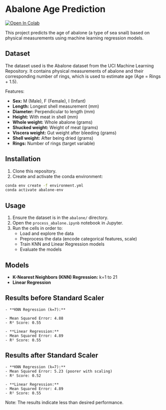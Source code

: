 # Abalone Age Prediction

[![Open In Colab](https://colab.research.google.com/assets/colab-badge.svg)](https://colab.research.google.com/github/zey-2/abalone_age_prediction/blob/main/process_abalone.ipynb)

This project predicts the age of abalone (a type of sea snail) based on physical measurements using machine learning regression models.

## Dataset

The dataset used is the Abalone dataset from the UCI Machine Learning Repository. It contains physical measurements of abalone and their corresponding number of rings, which is used to estimate age (Age = Rings + 1.5).

Features:

- **Sex:** M (Male), F (Female), I (Infant)
- **Length:** Longest shell measurement (mm)
- **Diameter:** Perpendicular to length (mm)
- **Height:** With meat in shell (mm)
- **Whole weight:** Whole abalone (grams)
- **Shucked weight:** Weight of meat (grams)
- **Viscera weight:** Gut weight after bleeding (grams)
- **Shell weight:** After being dried (grams)
- **Rings:** Number of rings (target variable)

## Installation

1. Clone this repository.
2. Create and activate the conda environment:

```bash
conda env create -f environment.yml
conda activate abalone-env
```

## Usage

1. Ensure the dataset is in the `abalone/` directory.
2. Open the `process_abalone.ipynb` notebook in Jupyter.
3. Run the cells in order to:
   - Load and explore the data
   - Preprocess the data (encode categorical features, scale)
   - Train KNN and Linear Regression models
   - Evaluate the models

## Models

- **K-Nearest Neighbors (KNN) Regression:** k=1 to 21
- **Linear Regression**

## Results before Standard Scaler

    - **KNN Regression (k=7):**

    - Mean Squared Error: 4.88
    - R² Score: 0.55

    - **Linear Regression:**
    - Mean Squared Error: 4.89
    - R² Score: 0.55

## Results after Standard Scaler

    - **KNN Regression (k=7):**
    - Mean Squared Error: 5.23 (poorer with scaling)
    - R² Score: 0.52

    - **Linear Regression:**
    - Mean Squared Error: 4.89
    - R² Score: 0.55

Note: The results indicate less than desired performance.
